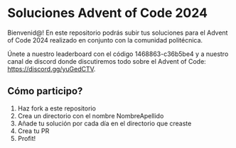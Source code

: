 # Soluciones Advent of Code 2024
Bienvenid@! En este repositorio podrás subir tus soluciones para el Advent of Code 2024 realizado en conjunto con la comunidad politécnica.

Únete a nuestro leaderboard con el código 1468863-c36b5be4 y a nuestro canal de discord donde discutiremos todo sobre el Advent of Code: https://discord.gg/yuGedCTV.

## Cómo participo?
1. Haz fork a este repositorio
2. Crea un directorio con el nombre NombreApellido
3. Añade tu solución por cada día en el directorio que creaste
4. Crea tu PR
5. Profit!
